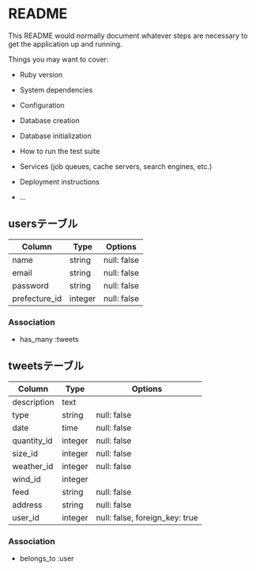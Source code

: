 # README

This README would normally document whatever steps are necessary to get the
application up and running.

Things you may want to cover:

* Ruby version

* System dependencies

* Configuration

* Database creation

* Database initialization

* How to run the test suite

* Services (job queues, cache servers, search engines, etc.)

* Deployment instructions

* ...


## usersテーブル

| Column          | Type    | Options     |
| --------------- | ------  | ----------- |
| name            | string  | null: false |
| email           | string  | null: false |
| password        | string  | null: false |
| prefecture_id   | integer | null: false |

### Association

- has_many :tweets

## tweetsテーブル

| Column         | Type       | Options                        |
| -------------- | ------     | ------------------------------ |
| description    | text       |                                |
| type           | string     | null: false                    |
| date           | time       | null: false                    |
| quantity_id    | integer    | null: false                    |
| size_id        | integer    | null: false                    |
| weather_id     | integer    | null: false                    |
| wind_id        | integer    |                                |
| feed           | string     | null: false                    |
| address        | string     | null: false                    |
| user_id        | integer    | null: false, foreign_key: true |

### Association

- belongs_to :user